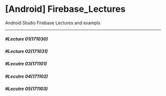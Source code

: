 # [Android] Firebase_Lectures
Android Studio Firebase Lectures and exampls

- - -

##### #Lecture 01(171030)

##### #Lecture 02(171031)

##### #Lecutre 03(171101)

##### #Lecutre 04(171102)

##### #Lecutre 05(171103)
